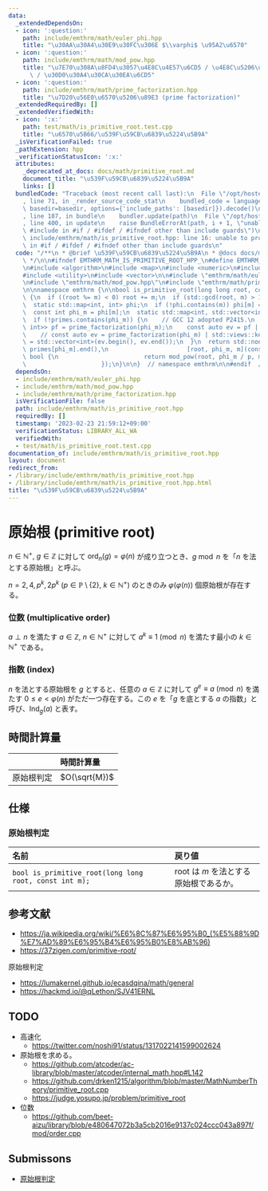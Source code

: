 ```yaml
---
data:
  _extendedDependsOn:
  - icon: ':question:'
    path: include/emthrm/math/euler_phi.hpp
    title: "\u30AA\u30A4\u30E9\u30FC\u306E $\\varphi$ \u95A2\u6570"
  - icon: ':question:'
    path: include/emthrm/math/mod_pow.hpp
    title: "\u7E70\u308A\u8FD4\u3057\u4E8C\u4E57\u6CD5 / \u4E8C\u5206\u7D2F\u4E57\u6CD5\
      \ / \u30D0\u30A4\u30CA\u30EA\u6CD5"
  - icon: ':question:'
    path: include/emthrm/math/prime_factorization.hpp
    title: "\u7D20\u56E0\u6570\u5206\u89E3 (prime factorization)"
  _extendedRequiredBy: []
  _extendedVerifiedWith:
  - icon: ':x:'
    path: test/math/is_primitive_root.test.cpp
    title: "\u6570\u5B66/\u539F\u59CB\u6839\u5224\u5B9A"
  _isVerificationFailed: true
  _pathExtension: hpp
  _verificationStatusIcon: ':x:'
  attributes:
    _deprecated_at_docs: docs/math/primitive_root.md
    document_title: "\u539F\u59CB\u6839\u5224\u5B9A"
    links: []
  bundledCode: "Traceback (most recent call last):\n  File \"/opt/hostedtoolcache/Python/3.9.16/x64/lib/python3.9/site-packages/onlinejudge_verify/documentation/build.py\"\
    , line 71, in _render_source_code_stat\n    bundled_code = language.bundle(stat.path,\
    \ basedir=basedir, options={'include_paths': [basedir]}).decode()\n  File \"/opt/hostedtoolcache/Python/3.9.16/x64/lib/python3.9/site-packages/onlinejudge_verify/languages/cplusplus.py\"\
    , line 187, in bundle\n    bundler.update(path)\n  File \"/opt/hostedtoolcache/Python/3.9.16/x64/lib/python3.9/site-packages/onlinejudge_verify/languages/cplusplus_bundle.py\"\
    , line 400, in update\n    raise BundleErrorAt(path, i + 1, \"unable to process\
    \ #include in #if / #ifdef / #ifndef other than include guards\")\nonlinejudge_verify.languages.cplusplus_bundle.BundleErrorAt:\
    \ include/emthrm/math/is_primitive_root.hpp: line 16: unable to process #include\
    \ in #if / #ifdef / #ifndef other than include guards\n"
  code: "/**\n * @brief \u539F\u59CB\u6839\u5224\u5B9A\n * @docs docs/math/primitive_root.md\n\
    \ */\n\n#ifndef EMTHRM_MATH_IS_PRIMITIVE_ROOT_HPP_\n#define EMTHRM_MATH_IS_PRIMITIVE_ROOT_HPP_\n\
    \n#include <algorithm>\n#include <map>\n#include <numeric>\n#include <ranges>\n\
    #include <utility>\n#include <vector>\n\n#include \"emthrm/math/euler_phi.hpp\"\
    \n#include \"emthrm/math/mod_pow.hpp\"\n#include \"emthrm/math/prime_factorization.hpp\"\
    \n\nnamespace emthrm {\n\nbool is_primitive_root(long long root, const int m)\
    \ {\n  if ((root %= m) < 0) root += m;\n  if (std::gcd(root, m) > 1) return false;\n\
    \  static std::map<int, int> phi;\n  if (!phi.contains(m)) phi[m] = euler_phi(m);\n\
    \  const int phi_m = phi[m];\n  static std::map<int, std::vector<int>> primes;\n\
    \  if (!primes.contains(phi_m)) {\n    // GCC 12 adopted P2415.\n    const std::vector<std::pair<int,\
    \ int>> pf = prime_factorization(phi_m);\n    const auto ev = pf | std::views::keys;\n\
    \    // const auto ev = prime_factorization(phi_m) | std::views::keys;\n    primes[phi_m]\
    \ = std::vector<int>(ev.begin(), ev.end());\n  }\n  return std::none_of(primes[phi_m].begin(),\
    \ primes[phi_m].end(),\n                      [root, phi_m, m](const int p) ->\
    \ bool {\n                        return mod_pow(root, phi_m / p, m) == 1;\n \
    \                     });\n}\n\n}  // namespace emthrm\n\n#endif  // EMTHRM_MATH_IS_PRIMITIVE_ROOT_HPP_\n"
  dependsOn:
  - include/emthrm/math/euler_phi.hpp
  - include/emthrm/math/mod_pow.hpp
  - include/emthrm/math/prime_factorization.hpp
  isVerificationFile: false
  path: include/emthrm/math/is_primitive_root.hpp
  requiredBy: []
  timestamp: '2023-02-23 21:59:12+09:00'
  verificationStatus: LIBRARY_ALL_WA
  verifiedWith:
  - test/math/is_primitive_root.test.cpp
documentation_of: include/emthrm/math/is_primitive_root.hpp
layout: document
redirect_from:
- /library/include/emthrm/math/is_primitive_root.hpp
- /library/include/emthrm/math/is_primitive_root.hpp.html
title: "\u539F\u59CB\u6839\u5224\u5B9A"
---
```

# 原始根 (primitive root)

$n \in \mathbb{N}^+,\ g \in \mathbb{Z}$ に対して $\mathrm{ord}_n(g) = \varphi(n)$ が成り立つとき、$g \bmod n$ を「$n$ を法とする原始根」と呼ぶ。

$n = 2, 4, p^k, 2p^k$ ($p \in \mathbb{P} \setminus \lbrace 2 \rbrace,\ k \in \mathbb{N}^+$) のときのみ $\varphi(\varphi(n))$ 個原始根が存在する。


### 位数 (multiplicative order)

$a \perp n$ を満たす $a \in \mathbb{Z},\ n \in \mathbb{N}^+$ に対して $a^k \equiv 1 \pmod{n}$ を満たす最小の $k \in \mathbb{N}^+$ である。


### 指数 (index)

$n$ を法とする原始根を $g$ とすると、任意の $a \in \mathbb{Z}$ に対して $g^e \equiv a \pmod{n}$ を満たす $0 \leq e < \varphi(n)$ がただ一つ存在する。この $e$ を「$g$ を底とする $a$ の指数」と呼び、$\mathrm{Ind}_g(a)$ と表す。


## 時間計算量

||時間計算量|
|:--|:--|
|原始根判定|$O(\sqrt{M})$|


## 仕様

### 原始根判定

|名前|戻り値|
|:--|:--|
|`bool is_primitive_root(long long root, const int m);`|$\mathrm{root}$ は $m$ を法とする原始根であるか。|


## 参考文献

- https://ja.wikipedia.org/wiki/%E6%8C%87%E6%95%B0_(%E5%88%9D%E7%AD%89%E6%95%B4%E6%95%B0%E8%AB%96)
- https://37zigen.com/primitive-root/

原始根判定
- https://lumakernel.github.io/ecasdqina/math/general
- https://hackmd.io/@qLethon/SJV41ERNL


## TODO

- 高速化
  - https://twitter.com/noshi91/status/1317022141599002624
- 原始根を求める。
  - https://github.com/atcoder/ac-library/blob/master/atcoder/internal_math.hpp#L142
  - https://github.com/drken1215/algorithm/blob/master/MathNumberTheory/primitive_root.cpp
  - https://judge.yosupo.jp/problem/primitive_root
- 位数
  - https://github.com/beet-aizu/library/blob/e480647072b3a5cb2016e9137c024ccc043a897f/mod/order.cpp


## Submissons

- [原始根判定](https://yukicoder.me/submissions/624631)
